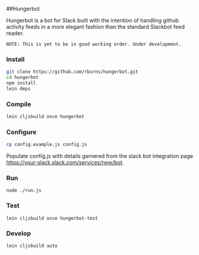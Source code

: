 ##Hungerbot

Hungerbot is a bot for Slack built with the intention of handling github activity feeds in a more elegant fashion than the standard Slackbot feed reader.                                                                          

```
NOTE: This is yet to be in good working order. Under development.
```

### Install

```bash
git clone https://github.com/rburns/hungerbot.git
cd hungerbot
npm install
lein deps
```

### Compile

```bash
lein cljsbuild once hungerbot
```

### Configure

```bash
cp config.example.js config.js
```

Populate config.js with details garnered from the slack bot integration page https://your-slack.slack.com/services/new/bot. 

### Run

```
node ./run.js
```

### Test

```
lein cljsbuild once hungerbot-test
```

### Develop

```
lein cljsbuild auto
```
